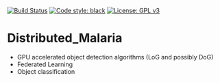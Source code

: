 [![Build Status](https://travis-ci.com/2fasc/Distributed_Malaria.svg?token=JLhRihvzDGqbz6WMY4TN&branch=master)](https://travis-ci.com/2fasc/Distributed_Malaria)
[![Code style: black](https://img.shields.io/badge/code%20style-black-000000.svg)](https://github.com/ambv/black)
[![License: GPL v3](https://img.shields.io/badge/License-GPLv3-blue.svg)](https://www.gnu.org/licenses/gpl-3.0)
# Distributed_Malaria
* GPU accelerated object detection algorithms (LoG and possibly DoG) 
* Federated Learning
* Object classification
